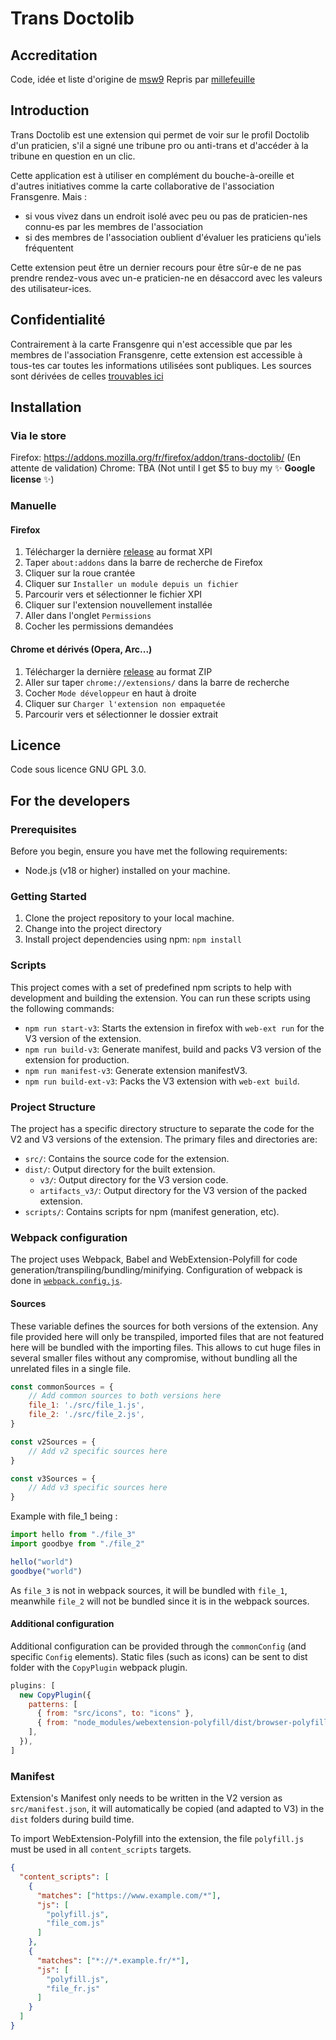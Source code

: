 # Trans Doctolib

## Accreditation
Code, idée et liste d'origine de [msw9](https://github.com/msw9/trans-doctolib-ressources)
Repris par [millefeuille](https://github.com/Millefeuille42)

## Introduction
Trans Doctolib est une extension qui permet de voir sur le profil Doctolib d'un praticien, s'il a signé une tribune pro ou anti-trans et d'accéder à la tribune en question en un clic.

Cette application est à utiliser en complément du bouche-à-oreille et d'autres initiatives comme la carte collaborative de l'association Fransgenre.
Mais :
- si vous vivez dans un endroit isolé avec peu ou pas de praticien-nes connu-es par les membres de l'association
- si des membres de l'association oublient d'évaluer les praticiens qu'iels fréquentent
  
Cette extension peut être un dernier recours pour être sûr-e de ne pas prendre rendez-vous avec un-e praticien-ne en désaccord avec les valeurs des utilisateur-ices.

## Confidentialité
Contrairement à la carte Fransgenre qui n'est accessible que par les membres de l'association Fransgenre, cette extension est accessible à tous-tes car toutes les informations utilisées sont publiques. 
Les sources sont dérivées de celles [trouvables ici](https://github.com/msw9/trans-doctolib-ressources)

## Installation 
### Via le store
Firefox: https://addons.mozilla.org/fr/firefox/addon/trans-doctolib/ (En attente de validation)
Chrome: TBA (Not until I get $5 to buy my ✨ **Google license** ✨)

### Manuelle
#### Firefox
1. Télécharger la dernière [release](https://github.com/Millefeuille42/trans-doctolib/releases) au format XPI
2. Taper `about:addons` dans la barre de recherche de Firefox
3. Cliquer sur la roue crantée
4. Cliquer sur `Installer un module depuis un fichier`
5. Parcourir vers et sélectionner le fichier XPI
6. Cliquer sur l'extension nouvellement installée
7. Aller dans l'onglet `Permissions`
8. Cocher les permissions demandées

#### Chrome et dérivés (Opera, Arc...)
1. Télécharger la dernière [release](https://github.com/Millefeuille42/trans-doctolib/releases) au format ZIP
2. Aller sur taper `chrome://extensions/` dans la barre de recherche
3. Cocher `Mode développeur` en haut à droite
4. Cliquer sur `Charger l'extension non empaquetée`
5. Parcourir vers et sélectionner le dossier extrait

## Licence
Code sous licence GNU GPL 3.0.

## For the developers
### Prerequisites

Before you begin, ensure you have met the following requirements:

- Node.js (v18 or higher) installed on your machine.

### Getting Started

1. Clone the project repository to your local machine.
2. Change into the project directory
3. Install project dependencies using npm: `npm install`

### Scripts

This project comes with a set of predefined npm scripts to help with development and building the extension.
You can run these scripts using the following commands:

- `npm run start-v3`: Starts the extension in firefox with `web-ext run` for the V3 version of the extension.
- `npm run build-v3`: Generate manifest, build and packs V3 version of the extension for production.
- `npm run manifest-v3`: Generate extension manifestV3.
- `npm run build-ext-v3`: Packs the V3 extension with `web-ext build`.

### Project Structure

The project has a specific directory structure to separate the code for the V2 and V3 versions of the extension.
The primary files and directories are:

- `src/`: Contains the source code for the extension.
- `dist/`: Output directory for the built extension.
    - `v3/`: Output directory for the V3 version code.
    - `artifacts_v3/`: Output directory for the V3 version of the packed extension.
- `scripts/`: Contains scripts for npm (manifest generation, etc).

### Webpack configuration

The project uses Webpack, Babel and WebExtension-Polyfill for code generation/transpiling/bundling/minifying.
Configuration of webpack is done in [`webpack.config.js`](webpack.config.js).

#### Sources

These variable defines the sources for both versions of the extension. Any file provided here will only be transpiled,
imported files that are not featured here will be bundled with the importing files. This allows to cut huge files in
several smaller files without any compromise, without bundling all the unrelated files in a single file.

```js
const commonSources = {
    // Add common sources to both versions here
    file_1: './src/file_1.js',
    file_2: './src/file_2.js',
}

const v2Sources = {
    // Add v2 specific sources here
}

const v3Sources = {
    // Add v3 specific sources here
}
```

Example with file_1 being :
```js
import hello from "./file_3"
import goodbye from "./file_2"

hello("world")
goodbye("world")
```

As `file_3` is not in webpack sources, it will be bundled with `file_1`, meanwhile `file_2` will not be bundled
since it is in the webpack sources.


#### Additional configuration

Additional configuration can be provided through the `commonConfig` (and specific `Config` elements).
Static files (such as icons) can be sent to dist folder with the `CopyPlugin` webpack plugin.

```js
plugins: [
  new CopyPlugin({
    patterns: [
      { from: "src/icons", to: "icons" },
      { from: "node_modules/webextension-polyfill/dist/browser-polyfill.js", to: "polyfill.js" },
    ],
  }),
]
```

### Manifest

Extension's Manifest only needs to be written in the V2 version as `src/manifest.json`, it will automatically be
copied (and adapted to V3) in the `dist` folders during build time.

To import WebExtension-Polyfill into the extension, the file `polyfill.js` must be used in all `content_scripts` targets.

```json
{
  "content_scripts": [
    {
      "matches": ["https://www.example.com/*"],
      "js": [
        "polyfill.js",
        "file_com.js"
      ]
    },
    {
      "matches": ["*://*.example.fr/*"],
      "js": [
        "polyfill.js",
        "file_fr.js"
      ]
    }
  ]
}
```

